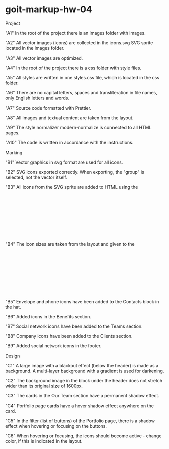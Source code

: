 # goit-markup-hw-04
 
Project

"A1" In the root of the project there is an images folder with images.

"A2" All vector images (icons) are collected in the icons.svg SVG sprite located in the images folder.

"A3" All vector images are optimized.

"A4" In the root of the project there is a css folder with style files.

"A5" All styles are written in one styles.css file, which is located in the css folder.

"A6" There are no capital letters, spaces and transliteration in file names, only English letters and words.

"A7" Source code formatted with Prettier.

"A8" All images and textual content are taken from the layout.

"A9" The style normalizer modern-normalize is connected to all HTML pages.

"A10" The code is written in accordance with the instructions.

Marking

"B1" Vector graphics in svg format are used for all icons.

"B2" SVG icons exported correctly. When exporting, the "group" is selected, not the vector itself.

"B3" All icons from the SVG sprite are added to HTML using the <svg> and <use> tags

"B4" The icon sizes are taken from the layout and given to the <svg> element in the HTML file.

"B5" Envelope and phone icons have been added to the Contacts block in the hat.

"B6" Added icons in the Benefits section.

"B7" Social network icons have been added to the Teams section.

"B8" Company icons have been added to the Clients section.

"B9" Added social network icons in the footer.

Design

"C1" A large image with a blackout effect (below the header) is made as a background. A multi-layer background with a gradient is used for darkening.

"C2" The background image in the block under the header does not stretch wider than its original size of 1600px.

"C3" The cards in the Our Team section have a permanent shadow effect.

"C4" Portfolio page cards have a hover shadow effect anywhere on the card.

"C5" In the filter (list of buttons) of the Portfolio page, there is a shadow effect when hovering or focusing on the buttons.

"C6" When hovering or focusing, the icons should become active - change color, if this is indicated in the layout.